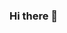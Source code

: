 ### Hi there 👋

<!--
**ayush9304/ayush9304** is a ✨ _special_ ✨ repository because its `README.md` (this file) appears on your GitHub profile.

Here are some ideas to get you started:

- 🔭 I’m currently working on ...
- 🌱 I’m currently learning ...
- 👯 I’m looking to collaborate on ...
- 🤔 I’m looking for help with ...
- 💬 Ask me about ...
- 📫 How to reach me: ...
- 😄 Pronouns: ...
- ⚡ Fun fact: ...
-->
<!-- 
![Ayush's GitHub stats](https://github-readme-stats.vercel.app/api?username=ayush9304&count_private=true&show_icons=true&theme=tokyonight)


![Top Langs](https://github-readme-stats.vercel.app/api/top-langs/?username=ayush9304&langs_count=10&show_icons=true&theme=tokyonight&layout=compact) -->
